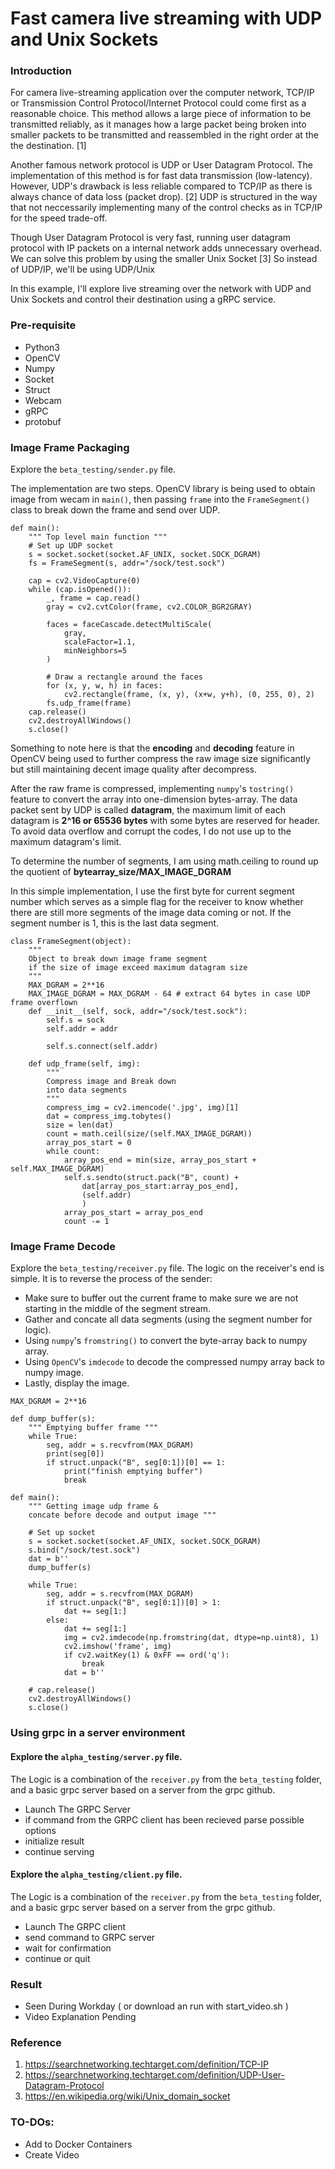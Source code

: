 # Fast camera live streaming with UDP and Unix Sockets

### Introduction

For camera live-streaming application over the computer network, TCP/IP or Transmission Control Protocol/Internet Protocol could come first as a reasonable choice. This method allows a large piece of information to be transmitted reliably, as it manages how a large packet being broken into smaller packets to be transmitted and reassembled in the right order at the the destination. [1] 

Another famous network protocol is UDP or User Datagram Protocol. The implementation of this method is for fast data transmission (low-latency). However, UDP's drawback is less reliable compared to TCP/IP as there is always chance of data loss (packet drop). [2] UDP is structured in the way that not neccessarily implementing many of the control checks as in TCP/IP for the speed trade-off.

Though User Datagram Protocol is very fast, running user datagram protocol with IP packets on a internal network adds unnecessary overhead. We can solve this problem by using the smaller Unix Socket [3] So instead of UDP/IP, we'll be using UDP/Unix

In this example, I'll explore live streaming over the network with UDP and Unix Sockets and control their destination using a gRPC service. 

### Pre-requisite
- Python3
- OpenCV
- Numpy
- Socket
- Struct
- Webcam
- gRPC
- protobuf

### Image Frame Packaging

Explore the `beta_testing/sender.py` file.

The implementation are two steps. OpenCV library is being used to obtain image from wecam in `main()`, then passing `frame` into the `FrameSegment()` class to break down the frame and send over UDP. 

```
def main():
    """ Top level main function """
    # Set up UDP socket
    s = socket.socket(socket.AF_UNIX, socket.SOCK_DGRAM)
    fs = FrameSegment(s, addr="/sock/test.sock")

    cap = cv2.VideoCapture(0)
    while (cap.isOpened()):
        _, frame = cap.read()
        gray = cv2.cvtColor(frame, cv2.COLOR_BGR2GRAY)

        faces = faceCascade.detectMultiScale(
            gray,
            scaleFactor=1.1,
            minNeighbors=5
        )

        # Draw a rectangle around the faces
        for (x, y, w, h) in faces:
            cv2.rectangle(frame, (x, y), (x+w, y+h), (0, 255, 0), 2)
        fs.udp_frame(frame)
    cap.release()
    cv2.destroyAllWindows()
    s.close()
```

Something to note here is that the **encoding** and **decoding** feature in OpenCV being used to further compress the raw image size significantly but still maintaining decent image quality after decompress. 

After the raw frame is compressed, implementing `numpy`'s `tostring()` feature to convert the array into one-dimension bytes-array. The data packet sent by UDP is called **datagram**, the maximum limit of each datagram is **2^16 or 65536 bytes** with some bytes are reserved for header. To avoid data overflow and corrupt the codes, I do not use up to the maximum datagram's limit.

To determine the number of segments, I am using math.ceiling to round up the quotient of **bytearray_size/MAX_IMAGE_DGRAM**

In this simple implementation, I use the first byte for current segment number which serves as a simple flag for the receiver to know whether there are still more segments of the image data coming or not. If the segment number is 1, this is the last data segment. 
```
class FrameSegment(object):
    """ 
    Object to break down image frame segment
    if the size of image exceed maximum datagram size 
    """
    MAX_DGRAM = 2**16
    MAX_IMAGE_DGRAM = MAX_DGRAM - 64 # extract 64 bytes in case UDP frame overflown
    def __init__(self, sock, addr="/sock/test.sock"):
        self.s = sock
        self.addr = addr

        self.s.connect(self.addr)

    def udp_frame(self, img):
        """ 
        Compress image and Break down
        into data segments 
        """
        compress_img = cv2.imencode('.jpg', img)[1]
        dat = compress_img.tobytes()
        size = len(dat)
        count = math.ceil(size/(self.MAX_IMAGE_DGRAM))
        array_pos_start = 0
        while count:
            array_pos_end = min(size, array_pos_start + self.MAX_IMAGE_DGRAM)
            self.s.sendto(struct.pack("B", count) +
                dat[array_pos_start:array_pos_end], 
                (self.addr)
                )
            array_pos_start = array_pos_end
            count -= 1
```

### Image Frame Decode

Explore the `beta_testing/receiver.py` file.
The logic on the receiver's end is simple. It is to reverse the process of the sender:
- Make sure to buffer out the current frame to make sure we are not starting in the middle of the segment stream.
- Gather and concate all data segments (using the segment number for logic).
- Using `numpy`'s `fromstring()` to convert the byte-array back to numpy array.
- Using `OpenCV`'s `imdecode` to decode the compressed numpy array back to numpy image.
- Lastly, display the image.

```
MAX_DGRAM = 2**16

def dump_buffer(s):
    """ Emptying buffer frame """
    while True:
        seg, addr = s.recvfrom(MAX_DGRAM)
        print(seg[0])
        if struct.unpack("B", seg[0:1])[0] == 1:
            print("finish emptying buffer")
            break

def main():
    """ Getting image udp frame &
    concate before decode and output image """
    
    # Set up socket
    s = socket.socket(socket.AF_UNIX, socket.SOCK_DGRAM)
    s.bind("/sock/test.sock")
    dat = b''
    dump_buffer(s)

    while True:
        seg, addr = s.recvfrom(MAX_DGRAM)
        if struct.unpack("B", seg[0:1])[0] > 1:
            dat += seg[1:]
        else:
            dat += seg[1:]
            img = cv2.imdecode(np.fromstring(dat, dtype=np.uint8), 1)
            cv2.imshow('frame', img)
            if cv2.waitKey(1) & 0xFF == ord('q'):
                break
            dat = b''

    # cap.release()
    cv2.destroyAllWindows()
    s.close()
```
### Using grpc in a server environment

#### Explore the `alpha_testing/server.py` file.
The Logic is a combination of the `receiver.py` from the `beta_testing` folder, and
a basic grpc server based on a server from the grpc github.
- Launch The GRPC Server
- if command from the GRPC client has been recieved parse possible options
- initialize result
- continue serving

#### Explore the `alpha_testing/client.py` file.
The Logic is a combination of the `receiver.py` from the `beta_testing` folder, and
a basic grpc server based on a server from the grpc github.
- Launch The GRPC client
- send command to GRPC server
- wait for confirmation
- continue or quit


### Result
- Seen During Workday ( or download an run with start_video.sh )
- Video Explanation Pending

### Reference 
1. https://searchnetworking.techtarget.com/definition/TCP-IP
2. https://searchnetworking.techtarget.com/definition/UDP-User-Datagram-Protocol
3. https://en.wikipedia.org/wiki/Unix_domain_socket


### TO-DOs:
- Add to Docker Containers
- Create Video
